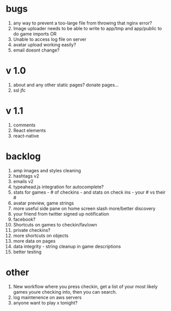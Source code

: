 # bugs

1. any way to prevent a too-large file from throwing that nginx error?
1. Image uploader needs to be able to write to app/tmp and app/public to do game imports OR 
1. Unable to access log file on server
1. avatar upload working easily?
1. email doesnt change?

# v 1.0

1. about and any other static pages? donate pages...
1. ssl jfc

# v 1.1

1. comments
1. React elements
1. react-native

# backlog
1. amp images and styles cleaning
1. hashtags v2
1. emails v2
1. typeahead.js integration for autocomplete?
1. stats for games - # of checkins - and stats on check ins - your # vs their #
1. avatar preview, game strings
1. more useful side pane on home screen slash more/better discovery
1. your friend from twitter signed up notification
1. facebook? 
1. Shortcuts on games to checkin/fav/own
1. private checkins?
1. more shortcuts on objects
1. more data on pages
1. data integrity - string cleanup in game descriptions
1. better testing

# other
1. New workflow where you press checkin, get a list of your most likely games youre checking into, then you can search.
1. log maintenence on aws servers
1. anyone want to play x tonight?